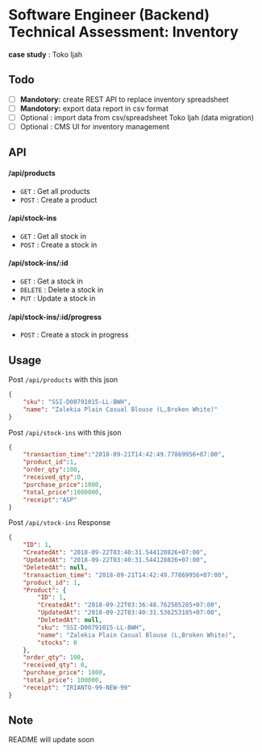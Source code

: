 # Software Engineer (Backend) Technical Assessment: Inventory

**case study** : Toko Ijah

## Todo
 - [ ] **Mandotory:** create REST API to replace inventory spreadsheet
 - [ ] **Mandotory:** export data report in csv format
 - [ ] Optional : import data from csv/spreadsheet Toko Ijah (data migration)
 - [ ] Optional : CMS UI for inventory management

## API

#### /api/products
* `GET` : Get all products
* `POST` : Create a product

#### /api/stock-ins
* `GET` : Get all stock in
* `POST` : Create a stock in

#### /api/stock-ins/:id
* `GET` : Get a stock in
* `DELETE` : Delete a stock in
* `PUT` : Update a stock in

#### /api/stock-ins/:id/progress
* `POST` : Create a stock in progress

## Usage

Post `/api/products` with this json
```json
{
	"sku": "SSI-D00791015-LL-BWH",
	"name": "Zalekia Plain Casual Blouse (L,Broken White)"
}
```

Post `/api/stock-ins` with this json
```json
{
	"transaction_time":"2018-09-21T14:42:49.77869956+07:00",
	"product_id":1,
	"order_qty":100,
	"received_qty":0,
	"purchase_price":1000,
	"total_price":1000000,
	"receipt":"ASP"
}
```

Post `/api/stock-ins` Response
```json
{
    "ID": 1,
    "CreatedAt": "2018-09-22T03:40:31.544120826+07:00",
    "UpdatedAt": "2018-09-22T03:40:31.544120826+07:00",
    "DeletedAt": null,
    "transaction_time": "2018-09-21T14:42:49.77869956+07:00",
    "product_id": 1,
    "Product": {
        "ID": 1,
        "CreatedAt": "2018-09-22T03:36:48.762505285+07:00",
        "UpdatedAt": "2018-09-22T03:40:31.536253105+07:00",
        "DeletedAt": null,
        "sku": "SSI-D00791015-LL-BWH",
        "name": "Zalekia Plain Casual Blouse (L,Broken White)",
        "stocks": 0
    },
    "order_qty": 100,
    "received_qty": 0,
    "purchase_price": 1000,
    "total_price": 100000,
    "receipt": "IRIANTO-99-NEW-99"
}
```


## Note
README will update soon
